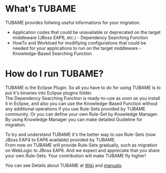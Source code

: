 What's TUBAME
==============

TUBAME provides follwing useful informations for your migration.

* Application codes that could be unavailable or deprecated on the target middleware (JBoss EAP6, etc.) - Dependency Searching Function
* HowTo and Workload for modifiying configurations that could be needed for your applications to run on the target middleware - Knowledge-Based Searching Function

How do I run TUBAME?
==============

TUBAME is the Eclipse Plugin. So all you have to do for using TUBAME is to put it's binaries into Eclipse plugins folder.  
The Dependency Searching Function is ready-to-use as soon as you install it in Eclipse, and also you can use the Knowledge-Based Function without any additional operations if you use Rule-Sets provided by TUBAME community.
Or you can define your own Rule-Set by Knowledge Manager. By using Knowledge Manager you can make detailed Guideline for migration.  

To try and understand TUBAME it's the better way to use Rule-Sets (now JBoss EAP4 to EAP6 available) provided by TUBAME.  
From now on TUBAME will provide Rule-Sets gradually, such as migration on WebLogic to JBoss EAP6.
And we expect and appreciate that you share your own Rule-Sets. Your contribution will make TUBAME fly higher!

You can see Details about TUBAME at [Wiki](https://github.com/TUBAME/migration-tool/wiki/Home%28English%29) and [manuals](http://tubame.github.io/migration-tool/index_en.html).
